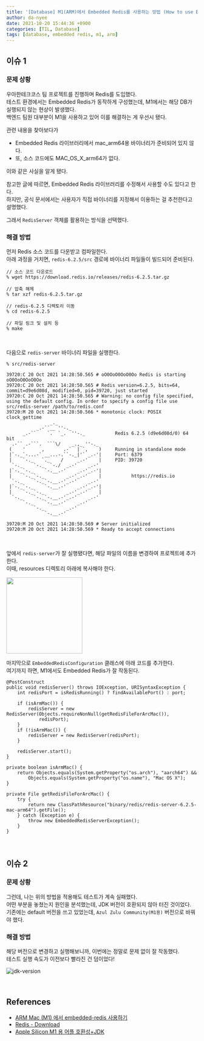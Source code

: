 ```yaml
---
title: '[Database] M1(ARM)에서 Embedded Redis를 사용하는 방법 (How to use Embedded Redis on M1(ARM))'
author: da-nyee
date: 2021-10-20 15:44:36 +0900
categories: [TIL, Database]
tags: [database, embedded redis, m1, arm]
---
```


## 이슈 1

### 문제 상황

우아한테크코스 팀 프로젝트를 진행하며 Redis를 도입했다.<br/>
테스트 환경에서는 Embedded Redis가 동작하게 구성했는데, M1에서는 해당 DB가 실행되지 않는 현상이 발생했다.<br/>
백엔드 팀원 대부분이 M1을 사용하고 있어 이를 해결하는 게 우선시 됐다.<br/>

관련 내용을 찾아보다가

- Embedded Redis 라이브러리에서 mac_arm64용 바이너리가 준비되어 있지 않다.
- 또, 소스 코드에도 MAC_OS_X_arm64가 없다.

이와 같은 사실을 알게 됐다.<br/>

참고한 글에 따르면, Embedded Redis 라이브러리를 수정해서 사용할 수도 있다고 한다.<br/>
하지만, 공식 문서에서는 사용자가 직접 바이너리를 지정해서 이용하는 걸 추천한다고 설명했다.<br/>

그래서 `RedisServer` 객체를 활용하는 방식을 선택했다.<br/>

### 해결 방법

먼저 Redis 소스 코드를 다운받고 컴파일한다.<br/>
아래 과정을 거치면, `redis-6.2.5/src` 경로에 바이너리 파일들이 빌드되어 준비된다.<br/>

```
// 소스 코드 다운로드
% wget https://download.redis.io/releases/redis-6.2.5.tar.gz

// 압축 해제
% tar xzf redis-6.2.5.tar.gz 

// redis-6.2.5 디렉토리 이동
% cd redis-6.2.5

// 파일 링크 및 설치 등
% make
```

<br/>

다음으로 `redis-server` 바이너리 파일을 실행한다.<br/>

```
% src/redis-server

39720:C 20 Oct 2021 14:28:50.565 # oO0OoO0OoO0Oo Redis is starting oO0OoO0OoO0Oo
39720:C 20 Oct 2021 14:28:50.565 # Redis version=6.2.5, bits=64, commit=d9e6d08d, modified=0, pid=39720, just started
39720:C 20 Oct 2021 14:28:50.565 # Warning: no config file specified, using the default config. In order to specify a config file use src/redis-server /path/to/redis.conf
39720:M 20 Oct 2021 14:28:50.566 * monotonic clock: POSIX clock_gettime
                _._                                                  
           _.-``__ ''-._                                             
      _.-``    `.  `_.  ''-._           Redis 6.2.5 (d9e6d08d/0) 64 bit
  .-`` .-```.  ```\/    _.,_ ''-._                                  
 (    '      ,       .-`  | `,    )     Running in standalone mode
 |`-._`-...-` __...-.``-._|'` _.-'|     Port: 6379
 |    `-._   `._    /     _.-'    |     PID: 39720
  `-._    `-._  `-./  _.-'    _.-'                                   
 |`-._`-._    `-.__.-'    _.-'_.-'|                                  
 |    `-._`-._        _.-'_.-'    |           https://redis.io       
  `-._    `-._`-.__.-'_.-'    _.-'                                   
 |`-._`-._    `-.__.-'    _.-'_.-'|                                  
 |    `-._`-._        _.-'_.-'    |                                  
  `-._    `-._`-.__.-'_.-'    _.-'                                   
      `-._    `-.__.-'    _.-'                                       
          `-._        _.-'                                           
              `-.__.-'                                               

39720:M 20 Oct 2021 14:28:50.569 # Server initialized
39720:M 20 Oct 2021 14:28:50.569 * Ready to accept connections 
```

<br/>

앞에서 `redis-server`가 잘 실행됐다면, 해당 파일의 이름을 변경하여 프로젝트에 추가한다.<br/>
이때, resources 디렉토리 아래에 복사해야 한다.<br/>

<img style="width: 200px; height: 200px" src="https://user-images.githubusercontent.com/50176238/138035778-731a34b3-995a-4244-9913-d657a5d5a7ac.png">

<br/>

마지막으로 `EmbeddedRedisConfiguration` 클래스에 아래 코드를 추가한다.<br/>
여기까지 하면, M1에서도 Embedded Redis가 잘 작동된다.<br/>

```
@PostConstruct
public void redisServer() throws IOException, URISyntaxException {
    int redisPort = isRedisRunning() ? findAvailablePort() : port;

    if (isArmMac()) {
        redisServer = new RedisServer(Objects.requireNonNull(getRedisFileForArcMac()),
            redisPort);
    }
    if (!isArmMac()) {
        redisServer = new RedisServer(redisPort);
    }

    redisServer.start();
}

private boolean isArmMac() {
    return Objects.equals(System.getProperty("os.arch"), "aarch64") &&
        Objects.equals(System.getProperty("os.name"), "Mac OS X");
}

private File getRedisFileForArcMac() {
    try {
        return new ClassPathResource("binary/redis/redis-server-6.2.5-mac-arm64").getFile();
    } catch (Exception e) {
        throw new EmbeddedRedisServerException();
    }
}
```

<br/>

## 이슈 2

### 문제 상황

그런데, 나는 위의 방법을 적용해도 테스트가 계속 실패했다.<br/>
어떤 부분을 놓쳤는지 원인을 분석했는데, JDK 버전이 호환되지 않아 터진 것이었다.<br/>
기존에는 default 버전을 쓰고 있었는데, `Azul Zulu Community(M1용)` 버전으로 바꿔야 했다.<br/>

### 해결 방법

해당 버전으로 변경하고 실행해보니까, 이번에는 정말로 문제 없이 잘 작동했다.<br/>
테스트 실행 속도가 이전보다 빨라진 건 덤이었다!<br/>

![jdk-version](https://user-images.githubusercontent.com/50176238/137240384-f05b3448-dc53-4ee6-b044-972c7a19d94f.png)

<br/>

## References

- [ARM Mac (M1) 에서 embedded-redis 사용하기](https://velog.io/@hakjong/ARM-Mac-M1-%EC%97%90%EC%84%9C-embedded-redis-%EC%82%AC%EC%9A%A9)
- [Redis - Download](https://redis.io/download)
- [Apple Silicon M1 용 어플 호환성+JDK](https://cholchori.tistory.com/2167)